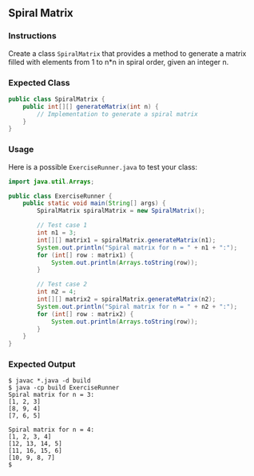 ## Spiral Matrix

### Instructions

Create a class `SpiralMatrix` that provides a method to generate a matrix filled with elements from 1 to n\*n in spiral order, given an integer n.

### Expected Class

```java
public class SpiralMatrix {
    public int[][] generateMatrix(int n) {
        // Implementation to generate a spiral matrix
    }
}
```

### Usage

Here is a possible `ExerciseRunner.java` to test your class:

```java
import java.util.Arrays;

public class ExerciseRunner {
    public static void main(String[] args) {
        SpiralMatrix spiralMatrix = new SpiralMatrix();

        // Test case 1
        int n1 = 3;
        int[][] matrix1 = spiralMatrix.generateMatrix(n1);
        System.out.println("Spiral matrix for n = " + n1 + ":");
        for (int[] row : matrix1) {
            System.out.println(Arrays.toString(row));
        }

        // Test case 2
        int n2 = 4;
        int[][] matrix2 = spiralMatrix.generateMatrix(n2);
        System.out.println("Spiral matrix for n = " + n2 + ":");
        for (int[] row : matrix2) {
            System.out.println(Arrays.toString(row));
        }
    }
}
```

### Expected Output

```shell
$ javac *.java -d build
$ java -cp build ExerciseRunner
Spiral matrix for n = 3:
[1, 2, 3]
[8, 9, 4]
[7, 6, 5]

Spiral matrix for n = 4:
[1, 2, 3, 4]
[12, 13, 14, 5]
[11, 16, 15, 6]
[10, 9, 8, 7]
$
```
